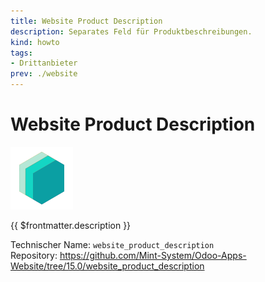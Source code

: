 ```yaml
---
title: Website Product Description
description: Separates Feld für Produktbeschreibungen.
kind: howto
tags:
- Drittanbieter
prev: ./website
---
```

# Website Product Description
![icon_oms_box](attachments/icons_odoo_mint_system.png)

{{ $frontmatter.description }}

Technischer Name: `website_product_description`\
Repository: <https://github.com/Mint-System/Odoo-Apps-Website/tree/15.0/website_product_description>
